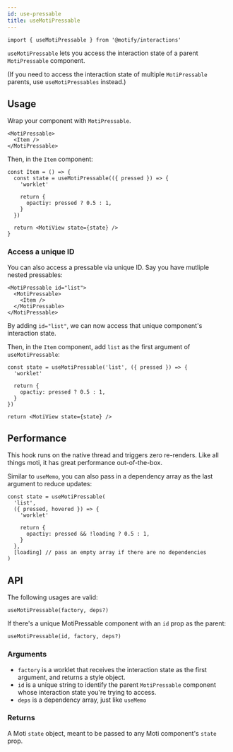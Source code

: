 ```yaml
---
id: use-pressable
title: useMotiPressable
---
```


```tsx
import { useMotiPressable } from '@motify/interactions'
```

`useMotiPressable` lets you access the interaction state of a parent `MotiPressable` component.

(If you need to access the interaction state of multiple `MotiPressable` parents, use `useMotiPressables` instead.)

## Usage

Wrap your component with `MotiPressable`.

```tsx
<MotiPressable>
  <Item />
</MotiPressable>
```

Then, in the `Item` component:

```tsx
const Item = () => {
  const state = useMotiPressable(({ pressed }) => {
    'worklet'

    return {
      opactiy: pressed ? 0.5 : 1,
    }
  })

  return <MotiView state={state} />
}
```

### Access a unique ID

You can also access a pressable via unique ID. Say you have mutliple nested pressables:

```tsx
<MotiPressable id="list">
  <MotiPressable>
    <Item />
  </MotiPressable>
</MotiPressable>
```

By adding `id="list"`, we can now access that unique component's interaction state.

Then, in the `Item` component, add `list` as the first argument of `useMotiPressable`:

```tsx
const state = useMotiPressable('list', ({ pressed }) => {
  'worklet'

  return {
    opactiy: pressed ? 0.5 : 1,
  }
})

return <MotiView state={state} />
```

## Performance

This hook runs on the native thread and triggers zero re-renders. Like all things moti, it has great performance out-of-the-box.

Similar to `useMemo`, you can also pass in a dependency array as the last argument to reduce updates:

```tsx
const state = useMotiPressable(
  'list',
  ({ pressed, hovered }) => {
    'worklet'

    return {
      opactiy: pressed && !loading ? 0.5 : 1,
    }
  },
  [loading] // pass an empty array if there are no dependencies
)
```

## API

The following usages are valid:

```tsx
useMotiPressable(factory, deps?)
```

If there's a unique MotiPressable component with an `id` prop as the parent:

```tsx
useMotiPressable(id, factory, deps?)
```

### Arguments

- `factory` is a worklet that receives the interaction state as the first argument, and returns a style object.
- `id` is a unique string to identify the parent `MotiPressable` component whose interaction state you're trying to access.
- `deps` is a dependency array, just like `useMemo`

### Returns

A Moti `state` object, meant to be passed to any Moti component's `state` prop.
